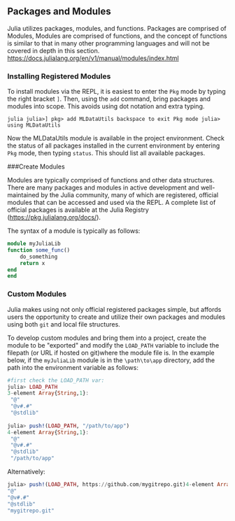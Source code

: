 ## Packages and Modules

Julia utilizes packages, modules, and functions.  Packages are comprised of Modules, Modules are comprised of functions,
and the concept of functions is similar to that in many other programming languages and will not be covered in depth in
this section.  <https://docs.julialang.org/en/v1/manual/modules/index.html>

### Installing Registered Modules

To install modules via the REPL, it is easiest to enter the ```Pkg``` mode by typing the right bracket ```]```.  Then,
using the ```add``` command, bring packages and modules into scope. This avoids using dot notation and extra typing.

```julia julia>] pkg> add MLDataUtils backspace to exit Pkg mode julia> using MLDataUtils ```

Now the MLDataUtils module is available in the project environment. Check the status of all packages installed in the
current environment by entering ```Pkg``` mode, then typing ```status```.  This should list all available packages.

###Create Modules

Modules are typically comprised of functions and other data structures.  There are many packages and modules in active
development and well-maintained by the Julia community, many of which are registered, official modules that can be
accessed and used via the REPL.  A complete list of official packages is available at the Julia Registry
(<https://pkg.julialang.org/docs/>).

The syntax of a module is typically as follows: 

```julia
module myJuliaLib
function some_func()
    do_something
    return x
end
end
```

### Custom Modules

Julia makes using not only official registered packages simple, but affords users the opportunity to create and utilize
their own packages and modules using both ```git``` and local file structures.

To develop custom modules and bring them into a project, create the module to be "exported" and modify the
```LOAD_PATH``` variable to include the filepath (or URL if hosted on git)where the module file is.  In the example
below, if the ```myJuliaLib``` module is in the ```\path\to\app``` directory, add the path into the environment variable
as follows:

```julia
#first check the LOAD_PATH var: 
julia> LOAD_PATH
3-element Array{String,1}:
 "@"      
 "@v#.#"  
 "@stdlib"
 
julia> push!(LOAD_PATH, "/path/to/app")
4-element Array{String,1}:
 "@"      
 "@v#.#"  
 "@stdlib"                                                     
 "/path/to/app"  
 ``` 
 
 Alternatively: 
 
 ```julia
julia> push!(LOAD_PATH, https://github.com/mygitrepo.git)4-element Array{String,1}:
 "@"      
 "@v#.#"  
 "@stdlib"                                                     
 "mygitrepo.git"
```

 